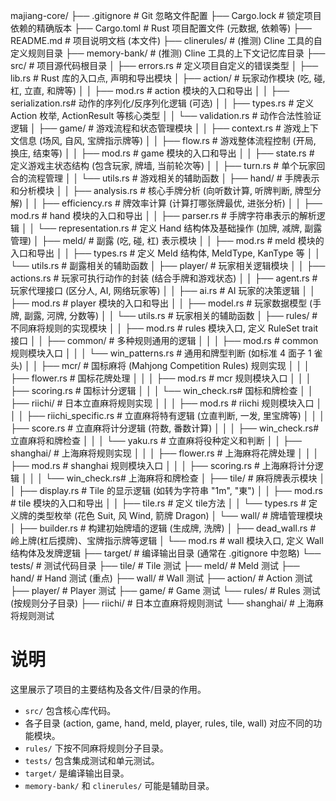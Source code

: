 majiang-core/
├── .gitignore              # Git 忽略文件配置
├── Cargo.lock              # 锁定项目依赖的精确版本
├── Cargo.toml              # Rust 项目配置文件 (元数据, 依赖等)
├── README.md               # 项目说明文档 (本文件)
├── clinerules/             # (推测) Cline 工具的自定义规则目录
├── memory-bank/            # (推测) Cline 工具的上下文记忆库目录
├── src/                    # 项目源代码根目录
│   ├── errors.rs           # 定义项目自定义的错误类型
│   ├── lib.rs              # Rust 库的入口点, 声明和导出模块
│   ├── action/             # 玩家动作模块 (吃, 碰, 杠, 立直, 和牌等)
│   │   ├── mod.rs          # action 模块的入口和导出
│   │   ├── serialization.rs# 动作的序列化/反序列化逻辑 (可选)
│   │   ├── types.rs        # 定义 Action 枚举, ActionResult 等核心类型
│   │   └── validation.rs   # 动作合法性验证逻辑
│   ├── game/               # 游戏流程和状态管理模块
│   │   ├── context.rs      # 游戏上下文信息 (场风, 自风, 宝牌指示牌等)
│   │   ├── flow.rs         # 游戏整体流程控制 (开局, 换庄, 结束等)
│   │   ├── mod.rs          # game 模块的入口和导出
│   │   ├── state.rs        # 定义游戏主状态结构 (包含玩家, 牌墙, 当前轮次等)
│   │   ├── turn.rs         # 单个玩家回合的流程管理
│   │   └── utils.rs        # 游戏相关的辅助函数
│   ├── hand/               # 手牌表示和分析模块
│   │   ├── analysis.rs     # 核心手牌分析 (向听数计算, 听牌判断, 牌型分解)
│   │   ├── efficiency.rs   # 牌效率计算 (计算打哪张牌最优, 进张分析)
│   │   ├── mod.rs          # hand 模块的入口和导出
│   │   ├── parser.rs       # 手牌字符串表示的解析逻辑
│   │   └── representation.rs # 定义 Hand 结构体及基础操作 (加牌, 减牌, 副露管理)
│   ├── meld/               # 副露 (吃, 碰, 杠) 表示模块
│   │   ├── mod.rs          # meld 模块的入口和导出
│   │   ├── types.rs        # 定义 Meld 结构体, MeldType, KanType 等
│   │   └── utils.rs        # 副露相关的辅助函数
│   ├── player/             # 玩家相关逻辑模块
│   │   ├── actions.rs      # 玩家可执行动作的封装 (结合手牌和游戏状态)
│   │   ├── agent.rs        # 玩家代理接口 (区分人, AI, 网络玩家等)
│   │   ├── ai.rs           # AI 玩家的决策逻辑
│   │   ├── mod.rs          # player 模块的入口和导出
│   │   ├── model.rs        # 玩家数据模型 (手牌, 副露, 河牌, 分数等)
│   │   └── utils.rs        # 玩家相关的辅助函数
│   ├── rules/              # 不同麻将规则的实现模块
│   │   ├── mod.rs          # rules 模块入口, 定义 RuleSet trait 接口
│   │   ├── common/         # 多种规则通用的逻辑
│   │   │   ├── mod.rs      # common 规则模块入口
│   │   │   └── win_patterns.rs # 通用和牌型判断 (如标准 4 面子 1 雀头)
│   │   ├── mcr/            # 国标麻将 (Mahjong Competition Rules) 规则实现
│   │   │   ├── flower.rs   # 国标花牌处理
│   │   │   ├── mod.rs      # mcr 规则模块入口
│   │   │   ├── scoring.rs  # 国标计分逻辑
│   │   │   └── win_check.rs# 国标和牌检查
│   │   ├── riichi/         # 日本立直麻将规则实现
│   │   │   ├── mod.rs      # riichi 规则模块入口
│   │   │   ├── riichi_specific.rs # 立直麻将特有逻辑 (立直判断, 一发, 里宝牌等)
│   │   │   ├── score.rs    # 立直麻将计分逻辑 (符数, 番数计算)
│   │   │   ├── win_check.rs# 立直麻将和牌检查
│   │   │   └── yaku.rs     # 立直麻将役种定义和判断
│   │   ├── shanghai/       # 上海麻将规则实现
│   │   │   ├── flower.rs   # 上海麻将花牌处理
│   │   │   ├── mod.rs      # shanghai 规则模块入口
│   │   │   ├── scoring.rs  # 上海麻将计分逻辑
│   │   │   └── win_check.rs# 上海麻将和牌检查
│   ├── tile/               # 麻将牌表示模块
│   │   ├── display.rs      # Tile 的显示逻辑 (如转为字符串 "1m", "東")
│   │   ├── mod.rs          # tile 模块的入口和导出
│   │   ├── tile.rs         # 定义 tile方法
│   │   └── types.rs        # 定义牌的类型枚举 (花色 Suit, 风 Wind, 箭牌 Dragon)
│   └── wall/               # 牌墙管理模块
│       ├── builder.rs      # 构建初始牌墙的逻辑 (生成牌, 洗牌)
│       ├── dead_wall.rs    # 岭上牌(杠后摸牌)、宝牌指示牌等逻辑
│       └── mod.rs          # wall 模块入口, 定义 Wall 结构体及发牌逻辑
├── target/                 # 编译输出目录 (通常在 .gitignore 中忽略)
└── tests/                  # 测试代码目录
    ├── tile/               # Tile 测试
    ├── meld/               # Meld 测试
    ├── hand/               # Hand 测试 (重点)
    ├── wall/               # Wall 测试
    ├── action/             # Action 测试
    ├── player/             # Player 测试
    ├── game/               # Game 测试
    └── rules/              # Rules 测试 (按规则分子目录)
        ├── riichi/         # 日本立直麻将规则测试
        └── shanghai/       # 上海麻将规则测试

# 说明
这里展示了项目的主要结构及各文件/目录的作用。
- `src/` 包含核心库代码。
- 各子目录 (action, game, hand, meld, player, rules, tile, wall) 对应不同的功能模块。
- `rules/` 下按不同麻将规则分子目录。
- `tests/` 包含集成测试和单元测试。
- `target/` 是编译输出目录。
- `memory-bank/` 和 `clinerules/` 可能是辅助目录。
